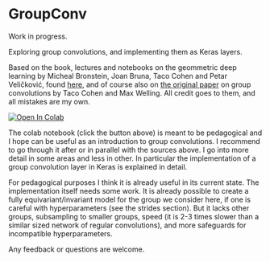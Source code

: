 # GroupConv
Work in progress.

Exploring group convolutions, and implementing them as Keras layers.

Based on the book, lectures and notebooks on the geommetric deep learning by Micheal Bronstein, Joan Bruna, Taco Cohen and Petar Veličković, found [here](https://geometricdeeplearning.com), 
and of course also on [the original paper](http://proceedings.mlr.press/v48/cohenc16.html) on group convolutions by Taco Cohen and Max Welling.
All credit goes to them, and all mistakes are my own.

[![Open In Colab](https://colab.research.google.com/assets/colab-badge.svg)](https://colab.research.google.com/github/APJansen/GroupConv/blob/GroupConv-Keras.ipynb)

The colab notebook (click the button above) is meant to be pedagogical and I hope can be useful as an introduction to group convolutions. 
I recommend to go through it after or in parallel with the sources above. 
I go into more detail in some areas and less in other. 
In particular the implementation of a group convolution layer in Keras is explained in detail.

For pedagogical purposes I think it is already useful in its current state. 
The implementation itself needs some work. 
It is already possible to create a fully equivariant/invariant model for the group we consider here, if one is careful with hyperparameters (see the strides section).
But it lacks other groups, subsampling to smaller groups, 
speed (it is 2-3 times slower than a similar sized network of regular convolutions), and more safeguards for incompatible hyperparameters.

Any feedback or questions are welcome.
